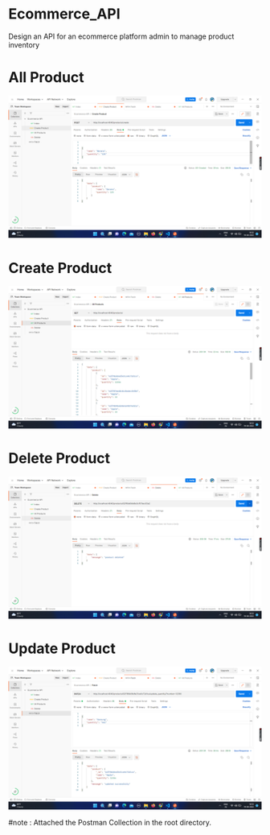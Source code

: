 ﻿# Ecommerce_API
 
 Design an API for an ecommerce platform admin to manage product inventory

# All Product

![allProduct](screenshot/allProduct.png)

# Create Product

![allProduct](screenshot/create.png)

# Delete Product

![allProduct](screenshot/Delete.png)

# Update Product

![allProduct](screenshot/Update.png)


#note : Attached the Postman Collection in the root directory.
